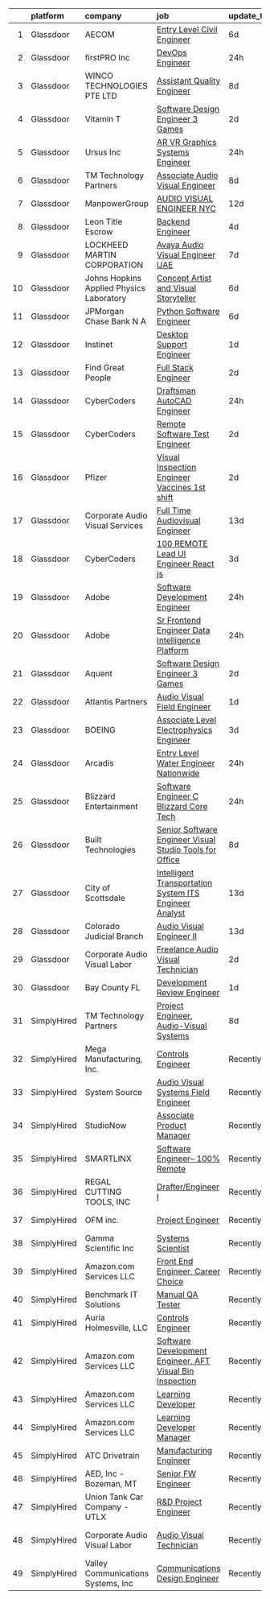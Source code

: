 

|    | platform    | company                                  | job                                                                                                                                                                                                                                                                                                                                                                                                                                                                                                                                                                                                                                                                                                                                                                                                                                                                                                                                                                                                                                                                                                                                                                                                                                                                                                                                                                                                                    | update_time   | location                 |
|---:|:------------|:-----------------------------------------|:-----------------------------------------------------------------------------------------------------------------------------------------------------------------------------------------------------------------------------------------------------------------------------------------------------------------------------------------------------------------------------------------------------------------------------------------------------------------------------------------------------------------------------------------------------------------------------------------------------------------------------------------------------------------------------------------------------------------------------------------------------------------------------------------------------------------------------------------------------------------------------------------------------------------------------------------------------------------------------------------------------------------------------------------------------------------------------------------------------------------------------------------------------------------------------------------------------------------------------------------------------------------------------------------------------------------------------------------------------------------------------------------------------------------------|:--------------|:-------------------------|
|  1 | Glassdoor   | AECOM                                    | [Entry Level Civil Engineer](https://www.glassdoor.com/partner/jobListing.htm?pos=112&ao=1136043&s=58&guid=00000181fb81aa51a0dbcd37cea48276&src=GD_JOB_AD&t=SR&vt=w&cs=1_1f24a600&cb=1657781988440&jobListingId=1007991187091&jrtk=3-0-1g7to3al1khog801-1g7to3alpi7lr800-8b2ba1ed80d68380-)                                                                                                                                                                                                                                                                                                                                                                                                                                                                                                                                                                                                                                                                                                                                                                                                                                                                                                                                                                                                                                                                                                                            | 6d            | Denver, CO               |
|  2 | Glassdoor   | firstPRO Inc                             | [DevOps Engineer](https://www.glassdoor.com/partner/jobListing.htm?pos=108&ao=1110586&s=58&guid=00000181fb81aa51a0dbcd37cea48276&src=GD_JOB_AD&t=SR&vt=w&ea=1&cs=1_6194573c&cb=1657781988440&jobListingId=1008002687163&cpc=F41FEAB56D215062&jrtk=3-0-1g7to3al1khog801-1g7to3alpi7lr800-6c71c0a6c59210d8--6NYlbfkN0CUiNPx3JJMftrniD84mdXKaxJ3iSjJgJAqzFniN-7X5qfIIbgtbL2t4OMTou7BWJdV7kJTkylR5XpAyqoa2leWME46y00kqAlQkJ3XQd1dFNOyznWAsI8rcaoaP7jMDbZZsMq5v22Od-PSOYPesPd6v3MWtraQAjnE8XiP2XFf7Mlh14p9sYKSve-iV1CA06pAibQOxLuWnUw7Nn1TtuzsFz_xhPQAExuKqW4hoyHrH0tSzPiwDLi8UrP7aD1H-F0lkSlHloejyVXSgl2A4knJwVq0TpWNObSrlKa4QaZNwBw9WGn8ue2hAi5ovOTQDxKmSWSQ4xFeD96IGQkgbF2R7Nq3_6hQ4QKZRb02PAGIwjolBSVR1jo1_Tbk4gbrAMFoCKutrP39Lj2mCkISzcTzk6zHXMGgDXdhqg7Iv6dt9XSfzSLYwHuTsso_dVHsD2AI__4wI7YyoU0d24mwz5SQDXArozWe7ojV-3x-LkONL0uuet75MKlNg8OIFkJPVmyei4ZSZ5_dEg%3D%3D)                                                                                                                                                                                                                                                                                                                                                                                                                                                                                                                                                 | 24h           | Philadelphia, PA         |
|  3 | Glassdoor   | WINCO TECHNOLOGIES PTE  LTD              | [Assistant Quality Engineer](https://www.glassdoor.com/partner/jobListing.htm?pos=123&ao=1136043&s=58&guid=00000181fb81aa51a0dbcd37cea48276&src=GD_JOB_AD&t=SR&vt=w&cs=1_b0463ef5&cb=1657781988441&jobListingId=1007985024605&jrtk=3-0-1g7to3al1khog801-1g7to3alpi7lr800-0982c45117240650-)                                                                                                                                                                                                                                                                                                                                                                                                                                                                                                                                                                                                                                                                                                                                                                                                                                                                                                                                                                                                                                                                                                                            | 8d            | Marina, CA               |
|  4 | Glassdoor   | Vitamin T                                | [Software Design Engineer 3   Games](https://www.glassdoor.com/partner/jobListing.htm?pos=110&ao=1110586&s=58&guid=00000181fb81aa51a0dbcd37cea48276&src=GD_JOB_AD&t=SR&vt=w&cs=1_652c45f9&cb=1657781988439&jobListingId=1007998330874&cpc=2CAED5C921A5F994&jrtk=3-0-1g7to3al1khog801-1g7to3alpi7lr800-bf3c8b341557706e--6NYlbfkN0DMrcEu7yrtATojKJA7cEzGQ3FdRGWLh0CZQInL4ECGI6k5tN82kdM0OKoro5eXmjrvRw2kqrpzrDOZ5KgB4uPOpQzk8_KXis5qS7G_IDfE6S_nUZnArBlfiWQkA6u0Y8sETzFOGOfBuwNp8lbDrwEgi-QRBF3hAP3jkbYOESEyuB69urbyRetZBvmvs2SZuceXbmQZyh-_P0MSuD2GcZVs-CkpgvfdEueK_5sZjVHri6N7Weped-v2mDqw5BdZdxFbw_OpVSQ0H2KKuG7WFRr6gtDbb6l0IZ4OB-xMC9AO5TWbRCwtM--3Z_TBFwQ0eDA_-jpXhkwzEJ6JjxL4VNEF252BsJLr-CQMpGq9JC5Oj2nMUZZ-M8_06AiELord0nsWDpW9qGmneXr-rw9YZKU7nW7a1fSsMR3zrXm_ZelJjehGJtu1HGYE_tPBOKbo6pnIjYegdEjl9E-YhIzO2RhW)                                                                                                                                                                                                                                                                                                                                                                                                                                                                                                                                                                                               | 2d            | Remote                   |
|  5 | Glassdoor   | Ursus  Inc                               | [AR VR Graphics Systems Engineer](https://www.glassdoor.com/partner/jobListing.htm?pos=103&ao=1110586&s=58&guid=00000181fb81aa51a0dbcd37cea48276&src=GD_JOB_AD&t=SR&vt=w&ea=1&cs=1_e6e32fcf&cb=1657781988439&jobListingId=1008003139377&cpc=1120CD366D53BFD9&jrtk=3-0-1g7to3al1khog801-1g7to3alpi7lr800-f35dba65f3d4a830--6NYlbfkN0CT8vBT9H5mqECx2dfLV_FONLPDKpIRssxVwtj05Tmm4rA5I0VNOPdM1oYsK66ov5paF4rUg9LuezVT3e4m989lwNXODc8CX5_T0s4q3OtyroXLfXYQ7lDMPtZvDMVMzg0SLfdSWpKERq4VDlsconSthmn462K_jf2LUv4LbEpTD3lHPGmnyL4gA81iU_CoZwnUnRidbDeVYqhthNqBXdm8HkIUf2JcSsOlYdm6XfYlUbDe8dyGrusC5DrcuDI9Y-MdZau2isfj23CmzXXyznMNmKGNghOhFX2ERnjJi6ZFowC44VBjo77EDO4bs9_UmkoiHMPBI13ggDhceIB3zqp7YSUa9Fx1DvUUz_VcsntOTbVeh8UfCpT94s2K5gAIbGIzd_4ld5IF7azwFo06A6tKZGCA2f5yKGzCc3E9efqcLCwHLQqcGRRI_IK2XlogEP3z046RVT18bA9PfVriMMUkJe8iI9ECfQ__GxUoMgNlRl3OnvpIw65fvIYDxoQEmq7TWUEO21agBGIE9NgzJiQ93wZgZa2txaUM2-YZnvdgh0fx7rMcAt8YDO-xZ5_0SyMx_S2sFDaO9q1zC5Ry3t1JyAW_kUWy4uVM4GFdfZu6zq8CYO7BUJ48Z6pxGji1d7ARxOHoZJses-4GeKYpcToz8xGqjaeJMj8MVh8I-fxMujyyKaVUsLsy9xVJeCFT39SAzM2d1t3biFCCFg6mkCZzpwBv2vIa2G8s168gQ5qaWZgO6Wcvalp7wl_Q55dSagRjnzmhXgrjkcw-nNpkCgJw2YCZORdRcBwp3wrp1z9Vj9R1nrOCifd5zf0qpc8tZXdfAqkOLELn-pDy-r_9wMr6s2X6QYr5rNcyRMixV-qUPPARKHfS-CMo1_pUgWIAHmsMIOGRt_ijQGYT18H0--XtAAVxlZ1_aX2x6MQSXBIaH1SiWKFNYxElIG4mD6DtCLd0ZOMZM2x_GQX9RCMnsrxMmeoFrWbpmOxKTTJG_hD1TdXtyHcUxnSYgcntqP8ttUqFPVQitYcVuQ%3D%3D) | 24h           | Burlingame, CA           |
|  6 | Glassdoor   | TM Technology Partners                   | [Associate  Audio Visual Engineer](https://www.glassdoor.com/partner/jobListing.htm?pos=111&ao=1136043&s=58&guid=00000181fb81aa51a0dbcd37cea48276&src=GD_JOB_AD&t=SR&vt=w&cs=1_bcebffbf&cb=1657781988439&jobListingId=1007985056122&jrtk=3-0-1g7to3al1khog801-1g7to3alpi7lr800-ae2dfae912fb5acc-)                                                                                                                                                                                                                                                                                                                                                                                                                                                                                                                                                                                                                                                                                                                                                                                                                                                                                                                                                                                                                                                                                                                      | 8d            | Remote                   |
|  7 | Glassdoor   | ManpowerGroup                            | [AUDIO VISUAL ENGINEER   NYC](https://www.glassdoor.com/partner/jobListing.htm?pos=117&ao=1136043&s=58&guid=00000181fb81aa51a0dbcd37cea48276&src=GD_JOB_AD&t=SR&vt=w&ea=1&cs=1_50a216bb&cb=1657781988440&jobListingId=1007977916387&jrtk=3-0-1g7to3al1khog801-1g7to3alpi7lr800-c3ef7cb40dd348c3-)                                                                                                                                                                                                                                                                                                                                                                                                                                                                                                                                                                                                                                                                                                                                                                                                                                                                                                                                                                                                                                                                                                                      | 12d           | New York, NY             |
|  8 | Glassdoor   | Leon Title Escrow                        | [Backend Engineer](https://www.glassdoor.com/partner/jobListing.htm?pos=118&ao=1136043&s=58&guid=00000181fb81aa51a0dbcd37cea48276&src=GD_JOB_AD&t=SR&vt=w&ea=1&cs=1_c183beaa&cb=1657781988440&jobListingId=1007994336205&jrtk=3-0-1g7to3al1khog801-1g7to3alpi7lr800-f1545cfbac88616f-)                                                                                                                                                                                                                                                                                                                                                                                                                                                                                                                                                                                                                                                                                                                                                                                                                                                                                                                                                                                                                                                                                                                                 | 4d            | Remote                   |
|  9 | Glassdoor   | LOCKHEED MARTIN CORPORATION              | [Avaya  Audio   Visual Engineer  UAE](https://www.glassdoor.com/partner/jobListing.htm?pos=114&ao=1136043&s=58&guid=00000181fb81aa51a0dbcd37cea48276&src=GD_JOB_AD&t=SR&vt=w&cs=1_896c2153&cb=1657781988440&jobListingId=1007988780219&jrtk=3-0-1g7to3al1khog801-1g7to3alpi7lr800-ff4446edf5fc5ca2-)                                                                                                                                                                                                                                                                                                                                                                                                                                                                                                                                                                                                                                                                                                                                                                                                                                                                                                                                                                                                                                                                                                                   | 7d            | Colorado Springs, CO     |
| 10 | Glassdoor   | Johns Hopkins Applied Physics Laboratory | [Concept Artist and Visual Storyteller](https://www.glassdoor.com/partner/jobListing.htm?pos=126&ao=1136043&s=58&guid=00000181fb81aa51a0dbcd37cea48276&src=GD_JOB_AD&t=SR&vt=w&cs=1_024afefc&cb=1657781988441&jobListingId=1007990323575&jrtk=3-0-1g7to3al1khog801-1g7to3alpi7lr800-caf3af526954e90d-)                                                                                                                                                                                                                                                                                                                                                                                                                                                                                                                                                                                                                                                                                                                                                                                                                                                                                                                                                                                                                                                                                                                 | 6d            | Laurel, MD               |
| 11 | Glassdoor   | JPMorgan Chase Bank  N A                 | [Python Software Engineer](https://www.glassdoor.com/partner/jobListing.htm?pos=115&ao=1136043&s=58&guid=00000181fb81aa51a0dbcd37cea48276&src=GD_JOB_AD&t=SR&vt=w&cs=1_949f7840&cb=1657781988440&jobListingId=1007989251150&jrtk=3-0-1g7to3al1khog801-1g7to3alpi7lr800-752eab3e4da6352e-)                                                                                                                                                                                                                                                                                                                                                                                                                                                                                                                                                                                                                                                                                                                                                                                                                                                                                                                                                                                                                                                                                                                              | 6d            | Jersey City, NJ          |
| 12 | Glassdoor   | Instinet                                 | [Desktop Support Engineer](https://www.glassdoor.com/partner/jobListing.htm?pos=125&ao=1136043&s=58&guid=00000181fb81aa51a0dbcd37cea48276&src=GD_JOB_AD&t=SR&vt=w&cs=1_943ccbcb&cb=1657781988441&jobListingId=1008000870750&jrtk=3-0-1g7to3al1khog801-1g7to3alpi7lr800-77191001b68542bb-)                                                                                                                                                                                                                                                                                                                                                                                                                                                                                                                                                                                                                                                                                                                                                                                                                                                                                                                                                                                                                                                                                                                              | 1d            | New York, NY             |
| 13 | Glassdoor   | Find Great People                        | [Full Stack Engineer](https://www.glassdoor.com/partner/jobListing.htm?pos=105&ao=1110586&s=58&guid=00000181fb81aa51a0dbcd37cea48276&src=GD_JOB_AD&t=SR&vt=w&ea=1&cs=1_c1a8b39b&cb=1657781988439&jobListingId=1007997608736&cpc=FB7E4A1762AE5BEC&jrtk=3-0-1g7to3al1khog801-1g7to3alpi7lr800-81110c879b6f9a3d--6NYlbfkN0AB_wwm9c7mTJ6mF64Z4C4YaWvUN0ue2WMj8uKqDGvbSUpQdFC8tKXzAleKNXG88hYqbhdu5OgK3s6S06o6e9kROcZ0p9G3l1zppEyrdsPDZNnLLsQ91Ot8FL94NgDegTH9gsp_OvUxFL_XX2y3wpnntBQy4LSBZ7Wa8i5aPwxLIiP_0BVy41oEaZ1hd3tWIoY0b4GVioc2zbYSP6Q80frC9H46XdOCB9L-xktpxFr22hzuS43GoGE7ysayhX_mlV-EeUXEtVEZvHJmULtp-2pe4HMvkMxKRCz-9ZLrh-KGBRVNUY69Osr3GUowqlDgP7M_b6DpmLlleMDXND9e2F6NVuTBzyy1lc1a4QjUlIOlOspgDN9lUB-LJnuyAypmkr5flHckTRleIzeZgQBBvpCuokFFARB5tX6qHcInT8srwloVmHb055drfVRdKPuvPGqmoyjxDV0f1T_xmNJbNGmLY6NlvL7RFBoOW-x5rqjZS2mNZjg6Hj1gSXvxLxT8M7AIn7pOfyWs0v4KaJEFN419)                                                                                                                                                                                                                                                                                                                                                                                                                                                                                                                                         | 2d            | Remote                   |
| 14 | Glassdoor   | CyberCoders                              | [Draftsman AutoCAD Engineer](https://www.glassdoor.com/partner/jobListing.htm?pos=106&ao=1110586&s=58&guid=00000181fb81aa51a0dbcd37cea48276&src=GD_JOB_AD&t=SR&vt=w&ea=1&cs=1_978b785d&cb=1657781988439&jobListingId=1008003039114&cpc=47CFDC01B3F81FAC&jrtk=3-0-1g7to3al1khog801-1g7to3alpi7lr800-f66a9d112de3e141--6NYlbfkN0CpFJQzrgRR8WqXWK1qKKEqALWJw739KlKqr2H-MSI4eoBlI4EFrmor2FYZMP3muM0j5H2zccCLKqFxj84yJDLMXJOKBJXSIN3gBnmyFyN91bYOb8GR7iJew8UjvKllsotsFUDYl3l6CDMLs6SJEGs9Ndk3_hCDnxOSihLHwEJbrRukGZjWBI8J1t6MM05um7CNgeOiUSW2Sj5FpSvfyY7OnzWeN3J8pxwo40zv1gCPMK1xNtLLBHYRwqIaaE_mO_dAPAS8SaJlLSK8P5tm_nIaYPGEadnWMpTIAYwF08qcI67fNqyyJcT28vtv-YZcoTkCxRq354UxOYC3PAa8fHHFsEfACB27FQeGY9lXqrpsDeR1mUwa0JXs4_a-hNDQwRmFcHcf-5KUmCuuD9af8JNdigQNS0sJF-JivLUAmsdRi6HwVZq7MoJQEg3bK7pJop80yzTEWC0cKYtgSv2M2g87bAdtr0l-K59-9v_dEUlLcSxmKpfaf90wrLH-ItNe1skmo7jz8jOLzG3sD_kOrpXR-2wFrtRnevjZAqosT4q3lhI5Sg6YrB2Np182dRpJHRwUj3K8u-_yRZ8NuUugkZcpY-EszKUxz7Ipdz-sH9fHDjZyTPRVtdV-DY6f0zlL9eZM3TQIOGf07s59MUMG8bP1Vub1S0s9xND2WJokHPjgt9Yx2mO0LGvSP4Xgx1PD13mxwPzwwgDKEecYUxuoM3eLBjPeO3abcrc2omJ0ZrP9dYcBv7wSjRM4BK-Q_kxRwZF7qBVWoBLJTb0BmWdfL2YmPPUUuLSOrDRCvqrO_ywccunkdzQltR3IupnWiqBeZA7YDyji4-ipd7VVwF87ofeHlXi2ysol5oBV6WKJSlB8bw7teJKLDNs_3ue0pc28g9TB68ugDG8sE3kjK2pdT4XX9JwnNl3kXgrk2OsRxCHgvk9xNn3svj68Px2mCPlJKolQw9N5j3NJJZkh2kvdSkq5blkouqdOgZkei13YhUVMUw%3D%3D)                                      | 24h           | Sterling, VA             |
| 15 | Glassdoor   | CyberCoders                              | [Remote Software Test Engineer](https://www.glassdoor.com/partner/jobListing.htm?pos=107&ao=1110586&s=58&guid=00000181fb81aa51a0dbcd37cea48276&src=GD_JOB_AD&t=SR&vt=w&ea=1&cs=1_7d34819d&cb=1657781988439&jobListingId=1007997833379&cpc=47CFDC01B3F81FAC&jrtk=3-0-1g7to3al1khog801-1g7to3alpi7lr800-2aa722cee7a95c1a--6NYlbfkN0CpFJQzrgRR8WqXWK1qKKEqALWJw739KlKqr2H-MSI4eoBlI4EFrmor2FYZMP3muM3cVikKu2JHMGlhll52YpA0JOcFUG3pDGHcQe250GW9W0193Wqh1BXzdA7-1spnEtX3bwJDUqfpe43eOMlnrRJXAZHURdQuLCus5xSI54PTvMjQCLavCZGqUHZgr2p44jxIMvPjj2IHFoyjS8q_vjryJ0b0ku8YAJ1EQv81Ovo6FdJvlN6kVfwMK3gfB4EsE1JJx2oNQ_nm6foLmHiYawFLfUyW7P6wNx6VW8CEXlqDJwhtV10KuyFUKe-UQRT_t-tkvvx4GIQymp5ZADfxRoxrl0PYVuaKMxkO8e82FBvuzxkfwsz4Ua4-3S47HciELomteWfGYTFitRsCmqkHZUv3J9MzRDEebdhQijk2RqxWeX6eT1aXlOymQy93XopA1YDjCdi_xPW0MiNHs_mg6d1cfQKyweDib683sPFIQkqIFa45XuWG4j2_PrPZL7dWhlSBoJn1vi-CXQEObmMFWfQIaRarfMOQpVDftEipPQ_b6skwu5pDTOHkbeT-WIo3cihB9HpjOmZbfs3IDFDW9SANEIy6jW90IB1w99O-iF-k7bJQnj1O2pb5dJq1rmhYXstIiBgDmyQ5w2CXU-Ao1bAeENTMXNNDmLYsRgnrLviKauGDt94gcEL4gVo8FYm_8QxY1Q8aUylPk--hvkHHoSJu06XZaipKQ0XFNs4yglPPnkU9EKwGv27dXd_FUzA9QCQmVkXrlTfMfxF6bP69QHwZl20Hx1oUb_cuCqMF3O7nZ7XnqxZN40Fy7pjkWG8fMJknIa1MVLKnZ2lKhnLZNH5uDJnFKChB50YU9n17f5basMopkP5qQIJsv3HNnFBwPh_pAfJnqdijDNWbRqq6g9xB5Z8AXuu20VKgU7JJNOEqpuZRHJFARouvJ9Gxqf8DFSSdS_-K52Miy5P5HdQBrZK6L1gk6d6mRuFmZwQqcwsA_A%3D%3D)                                   | 2d            | Hood River, OR           |
| 16 | Glassdoor   | Pfizer                                   | [Visual Inspection Engineer   Vaccines  1st shift ](https://www.glassdoor.com/partner/jobListing.htm?pos=116&ao=1136043&s=58&guid=00000181fb81aa51a0dbcd37cea48276&src=GD_JOB_AD&t=SR&vt=w&cs=1_23adfb7e&cb=1657781988440&jobListingId=1007997534039&jrtk=3-0-1g7to3al1khog801-1g7to3alpi7lr800-b9733d3bc77e478a-)                                                                                                                                                                                                                                                                                                                                                                                                                                                                                                                                                                                                                                                                                                                                                                                                                                                                                                                                                                                                                                                                                                     | 2d            | Kalamazoo, MI            |
| 17 | Glassdoor   | Corporate Audio Visual Services          | [Full Time Audiovisual Engineer](https://www.glassdoor.com/partner/jobListing.htm?pos=130&ao=1136043&s=58&guid=00000181fb81aa51a0dbcd37cea48276&src=GD_JOB_AD&t=SR&vt=w&cs=1_8a98bb47&cb=1657781988441&jobListingId=1007974508386&jrtk=3-0-1g7to3al1khog801-1g7to3alpi7lr800-756083bc4fffbabe-)                                                                                                                                                                                                                                                                                                                                                                                                                                                                                                                                                                                                                                                                                                                                                                                                                                                                                                                                                                                                                                                                                                                        | 13d           | Elmsford, NY             |
| 18 | Glassdoor   | CyberCoders                              | [100  REMOTE   Lead UI Engineer React js ](https://www.glassdoor.com/partner/jobListing.htm?pos=109&ao=1110586&s=58&guid=00000181fb81aa51a0dbcd37cea48276&src=GD_JOB_AD&t=SR&vt=w&ea=1&cs=1_47de6065&cb=1657781988440&jobListingId=1007995314403&cpc=47CFDC01B3F81FAC&jrtk=3-0-1g7to3al1khog801-1g7to3alpi7lr800-bb5e58495f60381f--6NYlbfkN0CpFJQzrgRR8WqXWK1qKKEqALWJw739KlKqr2H-MSI4eoBlI4EFrmor2FYZMP3muM3BIApJ1Z86uDPpmmhFcPG43hJKKsYBJK97hCpmZ3VKcglZKt8cB6kd4Ba6GtWei_tEHdwnECSUGD2OXksMLBzgsE9WNE751-8uv816Q45HLN3m62UoCDz4-e5sqsTuHsYoFeC-UQCfZ0AZcvmWWncnUI8e2Ne4-nCsao8tQ7l5pKF2JSyqV0YvYdgadtyNdexomZ4qB4AwEuqfLKYQkYTDcAZgzmBter9_6E2V8ocXYa5wUQ_0YOcknlZJzUQHGV8Quw-1v2lKoBdcwtFlW0b4p01Jd0p5lJNBxvr_kptZuD5XqAGJkmE58VB5vbPvHNenAF579LKFOpQu58Xf0gM3OKkfOQhqCNW_tdLDu-a6n8mGdrXlIN0q9LKQ0mwP0HN6ZdhitAM_cU5glO-Wz7AyvKTnH9dnACby_JbPJIGiv25SGPYWw77_9nUSWRucb2F1iJCx8HdeL5qh4ky6E7IyflWxUNKPBcSf_bZLL9erjEgcFp1ggdDeH5AM0vFqjXFo_D3xOAt204YyNewg_l4aReQVXf-pq6LAK-QZwSPupMin-GLbEmfIYrMmtcI83pJHmqYVeZfjVnHsC2OstEhJdOA5Sj4WAsqa3zKJ-SBrwFLKmmAi2wx-gMY8f2HsyyeeScn3SqagU2zTZVS8X3nUqcj2m-ylT-eeARJfkjd0h6uDy9zwLPxhv3f88QJVGIHfKUA98Cxh1d5vXwhw8c8gGHJu2svd5yIDzcczV27lT4w-2KOOwe9t9vCNNkq9au7nQyDzO2wKV9PJHSaCFUh26lVBqQUIpAxKsOALycVIVh4NlO9wya99JjhFvSED7ROZtafdlFiqzI_KvU8BWpCYqtp3lnese9r2pnb9Cr6G7B7o3Naj3DyNycJf1KZfaAYKmcJi-8ufugsPYgeZHq7oNXorgduVTt6hABxzgah7oQ%3D%3D)                        | 3d            | Orlando, FL              |
| 19 | Glassdoor   | Adobe                                    | [Software Development Engineer](https://www.glassdoor.com/partner/jobListing.htm?pos=127&ao=1136043&s=58&guid=00000181fb81aa51a0dbcd37cea48276&src=GD_JOB_AD&t=SR&vt=w&cs=1_09493876&cb=1657781988441&jobListingId=1008002512843&jrtk=3-0-1g7to3al1khog801-1g7to3alpi7lr800-1fe35e3180929f75-)                                                                                                                                                                                                                                                                                                                                                                                                                                                                                                                                                                                                                                                                                                                                                                                                                                                                                                                                                                                                                                                                                                                         | 24h           | New York, NY             |
| 20 | Glassdoor   | Adobe                                    | [Sr  Frontend Engineer  Data Intelligence Platform](https://www.glassdoor.com/partner/jobListing.htm?pos=124&ao=1136043&s=58&guid=00000181fb81aa51a0dbcd37cea48276&src=GD_JOB_AD&t=SR&vt=w&cs=1_c7bf36eb&cb=1657781988441&jobListingId=1008002520011&jrtk=3-0-1g7to3al1khog801-1g7to3alpi7lr800-856a910b675aa826-)                                                                                                                                                                                                                                                                                                                                                                                                                                                                                                                                                                                                                                                                                                                                                                                                                                                                                                                                                                                                                                                                                                     | 24h           | San Jose, CA             |
| 21 | Glassdoor   | Aquent                                   | [Software Design Engineer 3   Games](https://www.glassdoor.com/partner/jobListing.htm?pos=104&ao=1110586&s=58&guid=00000181fb81aa51a0dbcd37cea48276&src=GD_JOB_AD&t=SR&vt=w&cs=1_225dc42b&cb=1657781988438&jobListingId=1007998491971&cpc=FB7E4A1762AE5BEC&jrtk=3-0-1g7to3al1khog801-1g7to3alpi7lr800-9407860689a26d9a--6NYlbfkN0DMrcEu7yrtATojKJA7cEzGQ3FdRGWLh0CZQInL4ECGI9gD0Wolx9R2EDT7B77c2cRNsVHmi2Nz3yUZVeF1kDlkgU2DrS0ttf1-4RMKWxJ2erNeNqc8PK2_pssRTx9Cj53zY5TgDvCdWv0W7gTAxIgADNXqA3nY60aR41AimnjTN77nxj9vq0mrhCxOIfEeN3OCwQfnyu47snkw9dZb4wuWAgoJ_2M3xKaqGztoN_tVYTrQ-xNCqivyTvWAl85eqES5ZxpmRFXQN_eTUv6uzdMurmmE0xvmTr9A344BYz-fiyKVEUEQHNUB5IjTtwXu-eAnh94VgdMQq1zuXZHB8gwafF5SlXrUSKw5-B0C4ouRTfPRB6UIpwn7QVlvsuyJOQiwfqMJixvh_Qz0IUqWw4XosAgk-wVNWKBL3g6o2d9D9j5oWXpRg5nL0zOmR7AaFu3Ud772AX7JJg%3D%3D)                                                                                                                                                                                                                                                                                                                                                                                                                                                                                                                                                                                                   | 2d            | Remote                   |
| 22 | Glassdoor   | Atlantis Partners                        | [Audio Visual Field Engineer](https://www.glassdoor.com/partner/jobListing.htm?pos=102&ao=1110586&s=58&guid=00000181fb81aa51a0dbcd37cea48276&src=GD_JOB_AD&t=SR&vt=w&ea=1&cs=1_ac795bcd&cb=1657781988439&jobListingId=1008000529506&cpc=C891152315FA1AD8&jrtk=3-0-1g7to3al1khog801-1g7to3alpi7lr800-6c93a2333cac932f--6NYlbfkN0Bzkuy17zoNwKMVjyusHhR7JNYo3SmelKzW8jp1Pa4Tk8SeJt-khgAHQzWVlzti0KNqIrcm1164D4Jq1xKJqq4DSp1ARDI4HN7pY5P8HnP-96pkLXaTpB2R6QhnS6VtgNY9htuXhdrZUAr5VkZYgmQV4Gj-dDDEf0TjHR8mHuD4YGt-rprWIXiyy0sTjqZJRhoTf1nGNi1xMkl5Sr84kdr8aC-252-FevrUslU3Hrfu01jiKleRTf54geZQmb-cY-niIi7x_JDD6KLPhGa0N-6zzF2Axduuxy-X5HIBCWPdddGpqAjkoSb4H126h6xltEe4c3l-QEwBlWPPPKShJGs2Opci-_h3g_G5Rv6qhx4JNf_X2TqGj8A37upM4sGJPD82mFj41OMvonPmW65rU7om6wtUU4eI0EZHNxBvMSvxNtIw_BfnRz8gSAaHvzEl4l0BYKYI20jfEolwThEugpQplE2ve8r5L_m7bzy-h8Uryk4R7N801sJnLqIOJn2t0p_cIDGL21Miow%3D%3D)                                                                                                                                                                                                                                                                                                                                                                                                                                                                                                                                     | 1d            | New York, NY             |
| 23 | Glassdoor   | BOEING                                   | [Associate Level Electrophysics Engineer](https://www.glassdoor.com/partner/jobListing.htm?pos=101&ao=1110586&s=58&guid=00000181fb81aa51a0dbcd37cea48276&src=GD_JOB_AD&t=SR&vt=w&cs=1_c0459c3f&cb=1657781988438&jobListingId=1007996001750&cpc=2187E14FC6F1B769&jrtk=3-0-1g7to3al1khog801-1g7to3alpi7lr800-398228989914731f--6NYlbfkN0BddK4H-tsabPiX3BvkwhvbvP4OkLNzlRX6egXJy9Hb11ERhvpR4KXHOGIJSt-F4Elr-Xhf-5-HMasAdxvU067ycRlMUN-7eV5aQRcgZ6mNF5oIuwCikOhs5ZsS20d9T5u0SwIzxuc_GSz3jFwbIOe1hIqzvfp5DapDivmZsiwPU7SLIBYPinSZS_AUjCZJzHWnRfAB1JV0bhbDFDIcHn9gFa_ODHx5OJulKmTi52gzosfQH500ZwEsO45DJlnfP8RXkDKRdm5hF-rfRjqlyhwN_ZsbDMe3SM3FaGJnRR4zqnLmhIEAqRikZNZ9Q64bOYGyadSFPP6zulrt36nlEaRY6yAizm7dbRVWKtW-avGTrKb_Po5MN-3ZAxMD6o6U8aYLMA1AAJvdiNoRbQT8F1ZWCc989V8l0Ajybo4AQnGKXiUkmPO333oC2XJiRErAmEc%3D)                                                                                                                                                                                                                                                                                                                                                                                                                                                                                                                                                                                                            | 3d            | Tukwila, WA              |
| 24 | Glassdoor   | Arcadis                                  | [Entry Level Water Engineer   Nationwide](https://www.glassdoor.com/partner/jobListing.htm?pos=128&ao=1136043&s=58&guid=00000181fb81aa51a0dbcd37cea48276&src=GD_JOB_AD&t=SR&vt=w&cs=1_6bb3ab3c&cb=1657781988441&jobListingId=1008003999297&jrtk=3-0-1g7to3al1khog801-1g7to3alpi7lr800-b90235f0b4d77109-)                                                                                                                                                                                                                                                                                                                                                                                                                                                                                                                                                                                                                                                                                                                                                                                                                                                                                                                                                                                                                                                                                                               | 24h           | Long Island City, NY     |
| 25 | Glassdoor   | Blizzard Entertainment                   | [Software Engineer  C     Blizzard Core Tech](https://www.glassdoor.com/partner/jobListing.htm?pos=120&ao=1136043&s=58&guid=00000181fb81aa51a0dbcd37cea48276&src=GD_JOB_AD&t=SR&vt=w&cs=1_ce8cebde&cb=1657781988440&jobListingId=1008003222053&jrtk=3-0-1g7to3al1khog801-1g7to3alpi7lr800-5f67471f00b8615e-)                                                                                                                                                                                                                                                                                                                                                                                                                                                                                                                                                                                                                                                                                                                                                                                                                                                                                                                                                                                                                                                                                                           | 24h           | Irvine, CA               |
| 26 | Glassdoor   | Built Technologies                       | [Senior Software Engineer   Visual Studio Tools for Office](https://www.glassdoor.com/partner/jobListing.htm?pos=119&ao=1136043&s=58&guid=00000181fb81aa51a0dbcd37cea48276&src=GD_JOB_AD&t=SR&vt=w&cs=1_fc9e24ae&cb=1657781988440&jobListingId=1007985750303&jrtk=3-0-1g7to3al1khog801-1g7to3alpi7lr800-e712a4d9f7bf7116-)                                                                                                                                                                                                                                                                                                                                                                                                                                                                                                                                                                                                                                                                                                                                                                                                                                                                                                                                                                                                                                                                                             | 8d            | Nashville, TN            |
| 27 | Glassdoor   | City of Scottsdale                       | [Intelligent Transportation System  ITS  Engineer Analyst](https://www.glassdoor.com/partner/jobListing.htm?pos=113&ao=1136043&s=58&guid=00000181fb81aa51a0dbcd37cea48276&src=GD_JOB_AD&t=SR&vt=w&cs=1_770942fd&cb=1657781988440&jobListingId=1007973884458&jrtk=3-0-1g7to3al1khog801-1g7to3alpi7lr800-2f5813daf20f2196-)                                                                                                                                                                                                                                                                                                                                                                                                                                                                                                                                                                                                                                                                                                                                                                                                                                                                                                                                                                                                                                                                                              | 13d           | Scottsdale, AZ           |
| 28 | Glassdoor   | Colorado Judicial Branch                 | [Audio Visual Engineer II](https://www.glassdoor.com/partner/jobListing.htm?pos=121&ao=1136043&s=58&guid=00000181fb81aa51a0dbcd37cea48276&src=GD_JOB_AD&t=SR&vt=w&cs=1_f0f50658&cb=1657781988440&jobListingId=1007973394688&jrtk=3-0-1g7to3al1khog801-1g7to3alpi7lr800-c498d5cfa19ef836-)                                                                                                                                                                                                                                                                                                                                                                                                                                                                                                                                                                                                                                                                                                                                                                                                                                                                                                                                                                                                                                                                                                                              | 13d           | Golden, CO               |
| 29 | Glassdoor   | Corporate Audio Visual Labor             | [Freelance Audio Visual Technician](https://www.glassdoor.com/partner/jobListing.htm?pos=129&ao=1136043&s=58&guid=00000181fb81aa51a0dbcd37cea48276&src=GD_JOB_AD&t=SR&vt=w&ea=1&cs=1_94118a70&cb=1657781988441&jobListingId=1007998434452&jrtk=3-0-1g7to3al1khog801-1g7to3alpi7lr800-a23d0f810c473973-)                                                                                                                                                                                                                                                                                                                                                                                                                                                                                                                                                                                                                                                                                                                                                                                                                                                                                                                                                                                                                                                                                                                | 2d            | San Diego, CA            |
| 30 | Glassdoor   | Bay County  FL                           | [Development Review Engineer](https://www.glassdoor.com/partner/jobListing.htm?pos=122&ao=1136043&s=58&guid=00000181fb81aa51a0dbcd37cea48276&src=GD_JOB_AD&t=SR&vt=w&cs=1_f4a46bc7&cb=1657781988441&jobListingId=1008001398885&jrtk=3-0-1g7to3al1khog801-1g7to3alpi7lr800-7293ad47366e6fa3-)                                                                                                                                                                                                                                                                                                                                                                                                                                                                                                                                                                                                                                                                                                                                                                                                                                                                                                                                                                                                                                                                                                                           | 1d            | Tampa, FL                |
| 31 | SimplyHired | TM Technology Partners                   | [Project Engineer, Audio-Visual Systems](https://www.simplyhired.com/job/LJxKOIc84tXWP-9XHLLCKoWKCNSdqJFH5MZOTfJa44a5Viu78hJ1Mw?q=visual+engineer)                                                                                                                                                                                                                                                                                                                                                                                                                                                                                                                                                                                                                                                                                                                                                                                                                                                                                                                                                                                                                                                                                                                                                                                                                                                                     | 8d            | Remote                   |
| 32 | SimplyHired | Mega Manufacturing, Inc.                 | [Controls Engineer](https://www.simplyhired.com/job/A-PuLvSL_MSX4LQRH98oIWQQrXj2TQ7eGS_jFvpYgV-Fy8o4GRfiNw?q=visual+engineer)                                                                                                                                                                                                                                                                                                                                                                                                                                                                                                                                                                                                                                                                                                                                                                                                                                                                                                                                                                                                                                                                                                                                                                                                                                                                                          | Recently      | Rockford, IL             |
| 33 | SimplyHired | System Source                            | [Audio Visual Systems Field Engineer](https://www.simplyhired.com/job/xVBqUv_Jb7WJWKXZWvKMDvPPRs-yjpNF3jAs9pIqje1SIoBa9tk9Yw?q=visual+engineer)                                                                                                                                                                                                                                                                                                                                                                                                                                                                                                                                                                                                                                                                                                                                                                                                                                                                                                                                                                                                                                                                                                                                                                                                                                                                        | Recently      | Hunt Valley, MD          |
| 34 | SimplyHired | StudioNow                                | [Associate Product Manager](https://www.simplyhired.com/job/DAiNfrY-4NjTBx-GrfCpADi3ucamtSlCIWk_pJmxTNmHxavGI9Blrg?q=visual+engineer)                                                                                                                                                                                                                                                                                                                                                                                                                                                                                                                                                                                                                                                                                                                                                                                                                                                                                                                                                                                                                                                                                                                                                                                                                                                                                  | Recently      | Remote                   |
| 35 | SimplyHired | SMARTLINX                                | [Software Engineer– 100% Remote](https://www.simplyhired.com/job/mFzL1pZ5xp53xJgu7JcEaoCVuoyx_2-p7tBCuiLwaRourIp6gEDU1A?q=visual+engineer)                                                                                                                                                                                                                                                                                                                                                                                                                                                                                                                                                                                                                                                                                                                                                                                                                                                                                                                                                                                                                                                                                                                                                                                                                                                                             | Recently      | Remote                   |
| 36 | SimplyHired | REGAL CUTTING TOOLS, INC                 | [Drafter/Engineer I](https://www.simplyhired.com/job/WfS0fI5l4Ujh8p0oPBq7KPV4tnd7S7ht7My-q7XDW4ayIUkz_isGXA?q=visual+engineer)                                                                                                                                                                                                                                                                                                                                                                                                                                                                                                                                                                                                                                                                                                                                                                                                                                                                                                                                                                                                                                                                                                                                                                                                                                                                                         | Recently      | Loris, SC                |
| 37 | SimplyHired | OFM inc.                                 | [Project Engineer](https://www.simplyhired.com/job/rctM7Myzj1F8NzUucNGMJ7woioZaRPx8uV3KjzubMkOFS4qp3vb2kQ?q=visual+engineer)                                                                                                                                                                                                                                                                                                                                                                                                                                                                                                                                                                                                                                                                                                                                                                                                                                                                                                                                                                                                                                                                                                                                                                                                                                                                                           | Recently      | Remote +2 locations      |
| 38 | SimplyHired | Gamma Scientific Inc                     | [Systems Scientist](https://www.simplyhired.com/job/PDWdyjpM5wtOoHm8GbOot34XUIkZL9izEQx4inJCRZcU_LaF-kbm0A?q=visual+engineer)                                                                                                                                                                                                                                                                                                                                                                                                                                                                                                                                                                                                                                                                                                                                                                                                                                                                                                                                                                                                                                                                                                                                                                                                                                                                                          | Recently      | San Diego, CA            |
| 39 | SimplyHired | Amazon.com Services LLC                  | [Front End Engineer, Career Choice](https://www.simplyhired.com/job/XImsY_6CZJRlkUiW0knb8LOBz7LD2lIE7MJPq9WxFbWVnicxcoI-Ig?q=visual+engineer)                                                                                                                                                                                                                                                                                                                                                                                                                                                                                                                                                                                                                                                                                                                                                                                                                                                                                                                                                                                                                                                                                                                                                                                                                                                                          | Recently      | Remote                   |
| 40 | SimplyHired | Benchmark IT Solutions                   | [Manual QA Tester](https://www.simplyhired.com/job/KMUJOVpfjD1a7wHZ755Lg8I3sxfBqhYiXMMges5C4n8eegIoh9JEcA?q=visual+engineer)                                                                                                                                                                                                                                                                                                                                                                                                                                                                                                                                                                                                                                                                                                                                                                                                                                                                                                                                                                                                                                                                                                                                                                                                                                                                                           | Recently      | Remote                   |
| 41 | SimplyHired | Auria Holmesville, LLC                   | [Controls Engineer](https://www.simplyhired.com/job/H9ySpmzmX41Kf7rJJ0QB-GNk_MmlHglemE5OHIkVFEeemfRG1kNQKw?q=visual+engineer)                                                                                                                                                                                                                                                                                                                                                                                                                                                                                                                                                                                                                                                                                                                                                                                                                                                                                                                                                                                                                                                                                                                                                                                                                                                                                          | Recently      | Holmesville, OH          |
| 42 | SimplyHired | Amazon.com Services LLC                  | [Software Development Engineer, AFT Visual Bin Inspection](https://www.simplyhired.com/job/VbmqU8L2LaQxgpwy375wZEHU4wQE9QjafPDeYAp4wSqMlU70Zs7Eag?q=visual+engineer)                                                                                                                                                                                                                                                                                                                                                                                                                                                                                                                                                                                                                                                                                                                                                                                                                                                                                                                                                                                                                                                                                                                                                                                                                                                   | Recently      | Remote +1 location       |
| 43 | SimplyHired | Amazon.com Services LLC                  | [Learning Developer](https://www.simplyhired.com/job/_ML4-UC18h-vLgZvK8ELrmhTNGnt8lCy2lfByPgqU3pxDGyR8RYing?q=visual+engineer)                                                                                                                                                                                                                                                                                                                                                                                                                                                                                                                                                                                                                                                                                                                                                                                                                                                                                                                                                                                                                                                                                                                                                                                                                                                                                         | Recently      | Remote                   |
| 44 | SimplyHired | Amazon.com Services LLC                  | [Learning Developer Manager](https://www.simplyhired.com/job/Khun_79Ap89Na4Q_VBIaEvZ2uuALW6qiDbqZoWlyym_QXnwLR3-7Bg?q=visual+engineer)                                                                                                                                                                                                                                                                                                                                                                                                                                                                                                                                                                                                                                                                                                                                                                                                                                                                                                                                                                                                                                                                                                                                                                                                                                                                                 | Recently      | Remote                   |
| 45 | SimplyHired | ATC Drivetrain                           | [Manufacturing Engineer](https://www.simplyhired.com/job/ber_IwQjJTWfOD-0PKCcrpKfL54GLtD-MIOKMACfL-Td0Tg-PSX9hg?q=visual+engineer)                                                                                                                                                                                                                                                                                                                                                                                                                                                                                                                                                                                                                                                                                                                                                                                                                                                                                                                                                                                                                                                                                                                                                                                                                                                                                     | Recently      | Oklahoma City, OK        |
| 46 | SimplyHired | AED, Inc - Bozeman, MT                   | [Senior FW Engineer](https://www.simplyhired.com/job/zINmUZXgScoXXgS_gyiF3t60esMGL8VWIM8nJ8Kv2CvxPHXAK-fHew?q=visual+engineer)                                                                                                                                                                                                                                                                                                                                                                                                                                                                                                                                                                                                                                                                                                                                                                                                                                                                                                                                                                                                                                                                                                                                                                                                                                                                                         | Recently      | Bozeman, MT              |
| 47 | SimplyHired | Union Tank Car Company - UTLX            | [R&D Project Engineer](https://www.simplyhired.com/job/1qEnE3-RH4wDEYCD-cUJ34yK9S27dwtZhWpZSlbSUUaE9iSHpd1f0Q?q=visual+engineer)                                                                                                                                                                                                                                                                                                                                                                                                                                                                                                                                                                                                                                                                                                                                                                                                                                                                                                                                                                                                                                                                                                                                                                                                                                                                                       | Recently      | Chicago, IL              |
| 48 | SimplyHired | Corporate Audio Visual Labor             | [Audio Visual Technician](https://www.simplyhired.com/job/A3fhvHDHl5d1HTn5yAzyORSYZ3A5Db2uZsVwUphuJ3T5HGbewfolxA?q=visual+engineer)                                                                                                                                                                                                                                                                                                                                                                                                                                                                                                                                                                                                                                                                                                                                                                                                                                                                                                                                                                                                                                                                                                                                                                                                                                                                                    | Recently      | Atlanta, GA +5 locations |
| 49 | SimplyHired | Valley Communications Systems, Inc       | [Communications Design Engineer](https://www.simplyhired.com/job/AUo7E07w2klkxUe_MpJEXKAe3q6D53g2ij9loL_ldPaRLYQDHOrlRg?q=visual+engineer)                                                                                                                                                                                                                                                                                                                                                                                                                                                                                                                                                                                                                                                                                                                                                                                                                                                                                                                                                                                                                                                                                                                                                                                                                                                                             | Recently      | Chicopee, MA             |